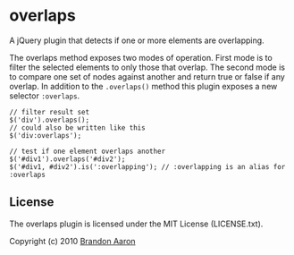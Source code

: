 # overlaps

A jQuery plugin that detects if one or more elements are overlapping.

The overlaps method exposes two modes of operation. First mode is to filter the selected elements to only those that overlap. The second mode is to compare one set of nodes against another and return true or false if any overlap. In addition to the `.overlaps()` method this plugin exposes a new selector `:overlaps`. 

    // filter result set
    $('div').overlaps();
    // could also be written like this
    $('div:overlaps');
    
    // test if one element overlaps another
    $('#div1').overlaps('#div2');
    $('#div1, #div2').is(':overlapping'); // :overlapping is an alias for :overlaps


## License

The overlaps plugin is licensed under the MIT License (LICENSE.txt).

Copyright (c) 2010 [Brandon Aaron](http://brandonaaron.net)